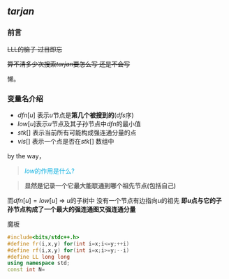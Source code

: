 ## $tarjan$

### 前言

~~LLL的脑子 过目即忘~~

~~算不清多少次搜索$tarjan$要怎么写 还是不会写~~

懒。

### 变量名介绍

- $dfn[u]$ 表示$u$节点是**第几个被搜到的**($dfs$序)
- $low[u]$表示$u$节点及其子孙节点中$dfn$的最小值
- $stk[]$ 表示当前所有可能构成强连通分量的点
- $vis[]$ 表示一个点是否在$stk[]$ 数组中

by the way，

> <font color="redblue">$low$的作用是什么? </font>

> **显然是记录一个它最大能联通到哪个祖先节点(包括自己)**



而$dfn[u]=low[u]$ $\Rightarrow$ $u$的子树中 没有一个节点有边指向$u$的祖先 **即$u$点与它的子孙节点构成了一个最大的强连通图又强连通分量**



魔板

```c++
#include<bits/stdc++.h>
#define fr(i,x,y) for(int i=x;i<=y;++i)
#define rf(i,x,y) for(int i=x;i>=y;--i)
#define LL long long
using namespace std;
const int N=
```











